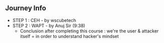 ## Journey Info

- STEP 1 : CEH - by wscubetech
- STEP 2 : WAPT - by Anuj Sir (9:38)
    - Conclusion after completing this course : we're the user & attacker itself = in order to understand hacker's mindset